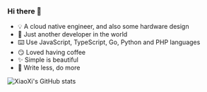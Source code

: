 ### Hi there 👋

- 💡 A cloud native engineer, and also some hardware design
- 🐨 Just another developer in the world
- ⌨️ Use JavaScript, TypeScript, Go, Python and PHP languages
- 😏 Loved having coffee
- ✨ Simple is beautiful
- 🦥 Write less, do more

![XiaoXi's GitHub stats](https://git-hub-readme-stats.vercel.app/api?username=yanranxiaoxi&count_private=true&show_icons=true&include_all_commits=true&theme=github_dark) <!--![Top Langs](https://git-hub-readme-stats.vercel.app/api/top-langs/?username=yanranxiaoxi&layout=compact&locale=cn)-->

<!--
### 我的项目 / My Repositories

<a href="https://github.com/yanranxiaoxi/Simplecho">
  <img align="center" src="https://git-hub-readme-stats.vercel.app/api/pin/?username=yanranxiaoxi&repo=Simplecho&theme=github_dark" />
</a>
<a href="https://github.com/yanranxiaoxi/Smooth-Files-Gallery">
  <img align="center" src="https://git-hub-readme-stats.vercel.app/api/pin/?username=yanranxiaoxi&repo=Smooth-Files-Gallery&theme=github_dark" />
</a>
-->

